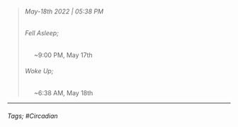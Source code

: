>###### May-18th 2022 | 05:38 PM
>###### Fell Asleep;
> $\quad$ ~9:00 PM, May 17th
>###### Woke Up;
> $\quad$ ~6:38 AM, May 18th
> <br>

--- 

###### Tags; #Circadian